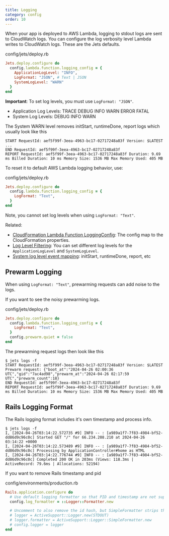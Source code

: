 ```yaml
---
title: Logging
category: config
order: 10
---
```


When your app is deployed to AWS Lambda, logging to stdout logs are sent to CloudWatch logs. You can configure the log verbosity level Lambda writes to CloudWatch logs. These are the Jets defaults.

config/jets/deploy.rb

```ruby
Jets.deploy.configure do
  config.lambda.function.logging_config = {
    ApplicationLogLevel: "INFO",
    LogFormat: "JSON", # Text | JSON
    SystemLogLevel: "WARN"
  }
end
```

**Important**: To set log levels, you must use `LogFormat: "JSON"`.

* Application Log Levels: TRACE DEBUG INFO WARN ERROR FATAL
* System Log Levels: DEBUG INFO WARN

The System WARN level removes initStart, runtimeDone, report logs which usually look like this

    START RequestId: aef5f99f-3eea-4963-bc17-02717248a83f Version: $LATEST
    ...
    END RequestId: aef5f99f-3eea-4963-bc17-02717248a83f
    REPORT RequestId: aef5f99f-3eea-4963-bc17-02717248a83f Duration: 9.69 ms Billed Duration: 10 ms Memory Size: 1536 MB Max Memory Used: 405 MB

To reset it to default AWS Lambda logging behavior, use:

config/jets/deploy.rb

```ruby
Jets.deploy.configure do
  config.lambda.function.logging_config = {
    LogFormat: "Text",
  }
end
```

Note, you cannot set log levels when using `LogFormat: "Text"`.


Related:

* [CloudFormation Lambda Function LoggingConfig](https://docs.aws.amazon.com/AWSCloudFormation/latest/UserGuide/aws-properties-lambda-function-loggingconfig.html): The config map to the CloudFormation properties.
* [Log Level Filtering](https://docs.aws.amazon.com/lambda/latest/dg/monitoring-cloudwatchlogs.html#monitoring-cloudwatchlogs-log-level): You can set different log levels for the `ApplicationLogLevel` and `SystemLogLevel`.
* [System log level event mapping](https://docs.aws.amazon.com/lambda/latest/dg/monitoring-cloudwatchlogs.html#monitoring-cloudwatchlogs-log-level-mapping): initStart, runtimeDone, report, etc

## Prewarm Logging

When using `LogFormat: "Text"`, prewarming requests can add noise to the logs.

If you want to see the noisy prewarming logs.

config/jets/deploy.rb

```ruby
Jets.deploy.configure do
  config.lambda.function.logging_config = {
    LogFormat: "Text",
  }
  config.prewarm.quiet = false
end
```

The prewarming request logs then look like this

    $ jets logs -f
    START RequestId: aef5f99f-3eea-4963-bc17-02717248a83f Version: $LATEST
    Prewarm request: {"boot_at":"2024-04-26 02:00:36 UTC","gid":"7ac4ad98","prewarm_at":"2024-04-26 02:17:59 UTC","prewarm_count":18}
    END RequestId: aef5f99f-3eea-4963-bc17-02717248a83f
    REPORT RequestId: aef5f99f-3eea-4963-bc17-02717248a83f Duration: 9.69 ms Billed Duration: 10 ms Memory Size: 1536 MB Max Memory Used: 405 MB

## Rails Logging Format

The Rails logging format includes it's own timestamp and process info.

    $ jets logs -f
    I, [2024-04-26T03:14:22.572735 #9] INFO -- : [a989a1f7-7f83-4984-bf52-dd86d9c96c0c] Started GET "/" for 66.234.208.210 at 2024-04-26 03:14:22 +0000
    I, [2024-04-26T03:14:22.573489 #9] INFO -- : [a989a1f7-7f83-4984-bf52-dd86d9c96c0c] Processing by ApplicationController#home as HTML
    I, [2024-04-26T03:14:22.776744 #9] INFO -- : [a989a1f7-7f83-4984-bf52-dd86d9c96c0c] Completed 200 OK in 203ms (Views: 118.3ms | ActiveRecord: 79.6ms | Allocations: 52194)

If you want to remove Rails timestamp and pid

config/environments/production.rb

```ruby
Rails.application.configure do
  # Use default logging formatter so that PID and timestamp are not suppressed.
  config.log_formatter = ::Logger::Formatter.new

  # Uncomment to also remove the id hash, but SimpleFormatter strips the leading spaces
  # logger = ActiveSupport::Logger.new(STDOUT)
  # logger.formatter = ActiveSupport::Logger::SimpleFormatter.new
  # config.logger = logger
end
```
